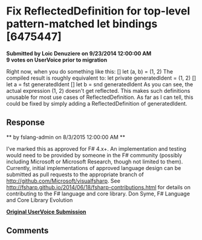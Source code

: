 # Fix ReflectedDefinition for top-level pattern-matched let bindings [6475447] #

**Submitted by Loic Denuziere on 9/23/2014 12:00:00 AM**  
**9 votes on UserVoice prior to migration**  

Right now, when you do something like this:
[<ReflectedDefinition>]
let (a, b) = (1, 2)
The compiled result is roughly equivalent to:
let private generatedIdent = (1, 2)
[<ReflectedDefinition>] let a = fst generatedIdent
[<ReflectedDefinition>] let b = snd generatedIdent
As you can see, the actual expression (1, 2) doesn't get reflected. This makes such definitions unusable for most use cases of ReflectedDefinition. As far as I can tell, this could be fixed by simply adding a ReflectedDefinition of generatedIdent.



## Response ##
** by fslang-admin on 8/3/2015 12:00:00 AM **

I’ve marked this as approved for F# 4.x+.
An implementation and testing would need to be provided by someone in the F# community (possibly including Microsoft or Microsoft Research, though not limited to them). Currently, initial implementations of approved language design can be submitted as pull requests to the appropriate branch of http://github.com/Microsoft/visualfsharp. See http://fsharp.github.io/2014/06/18/fsharp-contributions.html for details on contributing to the F# language and core library.
Don Syme, F# Language and Core Library Evolution


**[Original UserVoice Submission](https://fslang.uservoice.com/forums/245727-f-language/suggestions/6475447)**


## Comments ##

